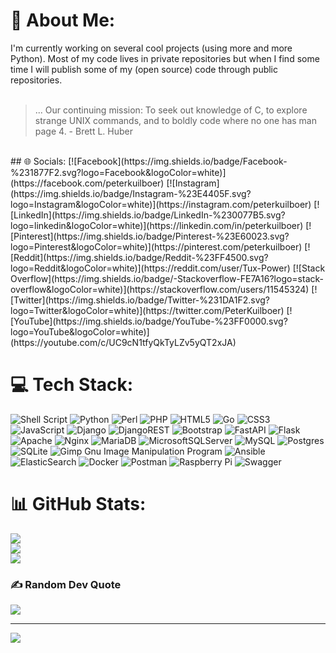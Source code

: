# 💫 About Me:
I'm currently working on several cool projects (using more and more Python). Most of my code lives in private repositories but when I find some time I will publish some of my (open source) code through public repositories.<br>
<br>
> ... Our continuing mission: To seek out
>     knowledge of C, to explore strange
>     UNIX commands, and to boldly code
>        where no one has man page 4.
>                           - Brett L. Huber
<br>
## 🌐 Socials:
[![Facebook](https://img.shields.io/badge/Facebook-%231877F2.svg?logo=Facebook&logoColor=white)](https://facebook.com/peterkuilboer) [![Instagram](https://img.shields.io/badge/Instagram-%23E4405F.svg?logo=Instagram&logoColor=white)](https://instagram.com/peterkuilboer) [![LinkedIn](https://img.shields.io/badge/LinkedIn-%230077B5.svg?logo=linkedin&logoColor=white)](https://linkedin.com/in/peterkuilboer) [![Pinterest](https://img.shields.io/badge/Pinterest-%23E60023.svg?logo=Pinterest&logoColor=white)](https://pinterest.com/peterkuilboer) [![Reddit](https://img.shields.io/badge/Reddit-%23FF4500.svg?logo=Reddit&logoColor=white)](https://reddit.com/user/Tux-Power) [![Stack Overflow](https://img.shields.io/badge/-Stackoverflow-FE7A16?logo=stack-overflow&logoColor=white)](https://stackoverflow.com/users/11545324) [![Twitter](https://img.shields.io/badge/Twitter-%231DA1F2.svg?logo=Twitter&logoColor=white)](https://twitter.com/PeterKuilboer) [![YouTube](https://img.shields.io/badge/YouTube-%23FF0000.svg?logo=YouTube&logoColor=white)](https://youtube.com/c/UC9cN1tfyQkTyLZv5yQT2xJA)

# 💻 Tech Stack:
![Shell Script](https://img.shields.io/badge/shell_script-%23121011.svg?style=flat&logo=gnu-bash&logoColor=white) ![Python](https://img.shields.io/badge/python-3670A0?style=flat&logo=python&logoColor=ffdd54) ![Perl](https://img.shields.io/badge/perl-%2339457E.svg?style=flat&logo=perl&logoColor=white) ![PHP](https://img.shields.io/badge/php-%23777BB4.svg?style=flat&logo=php&logoColor=white) ![HTML5](https://img.shields.io/badge/html5-%23E34F26.svg?style=flat&logo=html5&logoColor=white) ![Go](https://img.shields.io/badge/go-%2300ADD8.svg?style=flat&logo=go&logoColor=white) ![CSS3](https://img.shields.io/badge/css3-%231572B6.svg?style=flat&logo=css3&logoColor=white) ![JavaScript](https://img.shields.io/badge/javascript-%23323330.svg?style=flat&logo=javascript&logoColor=%23F7DF1E) ![Django](https://img.shields.io/badge/django-%23092E20.svg?style=flat&logo=django&logoColor=white) ![DjangoREST](https://img.shields.io/badge/DJANGO-REST-ff1709?style=flat&logo=django&logoColor=white&color=ff1709&labelColor=gray) ![Bootstrap](https://img.shields.io/badge/bootstrap-%23563D7C.svg?style=flat&logo=bootstrap&logoColor=white) ![FastAPI](https://img.shields.io/badge/FastAPI-005571?style=flat&logo=fastapi) ![Flask](https://img.shields.io/badge/flask-%23000.svg?style=flat&logo=flask&logoColor=white) ![Apache](https://img.shields.io/badge/apache-%23D42029.svg?style=flat&logo=apache&logoColor=white) ![Nginx](https://img.shields.io/badge/nginx-%23009639.svg?style=flat&logo=nginx&logoColor=white) ![MariaDB](https://img.shields.io/badge/MariaDB-003545?style=flat&logo=mariadb&logoColor=white) ![MicrosoftSQLServer](https://img.shields.io/badge/Microsoft%20SQL%20Sever-CC2927?style=flat&logo=microsoft%20sql%20server&logoColor=white) ![MySQL](https://img.shields.io/badge/mysql-%2300f.svg?style=flat&logo=mysql&logoColor=white) ![Postgres](https://img.shields.io/badge/postgres-%23316192.svg?style=flat&logo=postgresql&logoColor=white) ![SQLite](https://img.shields.io/badge/sqlite-%2307405e.svg?style=flat&logo=sqlite&logoColor=white) ![Gimp Gnu Image Manipulation Program](https://img.shields.io/badge/Gimp-657D8B?style=flat&logo=gimp&logoColor=FFFFFF) ![Ansible](https://img.shields.io/badge/ansible-%231A1918.svg?style=flat&logo=ansible&logoColor=white) ![ElasticSearch](https://img.shields.io/badge/-ElasticSearch-005571?style=flat&logo=elasticsearch) ![Docker](https://img.shields.io/badge/docker-%230db7ed.svg?style=flat&logo=docker&logoColor=white) ![Postman](https://img.shields.io/badge/Postman-FF6C37?style=flat&logo=postman&logoColor=white) ![Raspberry Pi](https://img.shields.io/badge/-RaspberryPi-C51A4A?style=flat&logo=Raspberry-Pi) ![Swagger](https://img.shields.io/badge/-Swagger-%23Clojure?style=flat&logo=swagger&logoColor=white)
# 📊 GitHub Stats:
![](https://github-readme-stats.vercel.app/api?username=PeterKuilboer&theme=dark&hide_border=false&include_all_commits=false&count_private=false)<br/>
![](https://github-readme-streak-stats.herokuapp.com/?user=PeterKuilboer&theme=dark&hide_border=false)<br/>
![](https://github-readme-stats.vercel.app/api/top-langs/?username=PeterKuilboer&theme=dark&hide_border=false&include_all_commits=false&count_private=false&layout=compact)

### ✍️ Random Dev Quote
![](https://quotes-github-readme.vercel.app/api?type=horizontal&theme=radical)

---
[![](https://visitcount.itsvg.in/api?id=PeterKuilboer&icon=0&color=0)](https://visitcount.itsvg.in)

<!--
### Hi there 👋

**peterkuilboer/peterkuilboer** is a ✨ _special_ ✨ repository because its `README.md` (this file) appears on your GitHub profile.

Here are some ideas to get you started:

- 🔭 I’m currently working on ...
- 🌱 I’m currently learning ...
- 👯 I’m looking to collaborate on ...
- 🤔 I’m looking for help with ...
- 💬 Ask me about ...
- 📫 How to reach me: ...
- 😄 Pronouns: ...
- ⚡ Fun fact: ...
-->
